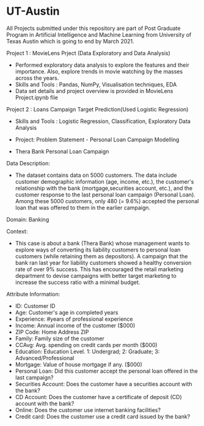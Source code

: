 # UT-Austin
All Projects submitted under this repository are part of Post Graduate Program in Artificial Intelligence and Machine Learning from University of Texas Austin which is going to end by March 2021.

Project 1 : MovieLens Prject (Data Exploratory and Data Analysis)
 - Performed exploratory data analysis to explore the features and their importance. Also, explore trends in movie watching by the masses across the years.
 - Skills and Tools : Pandas, NumPy, Visualisation techniques, EDA
 - Data set details and project overview is provided in MovieLens Project.ipynb file
 
Project 2 : Loans Campaign Target Prediction(Used Logistic Regression)
 - Skills and Tools : Logistic Regression, Classification, Exploratory Data Analysis
   
 - Project: Problem Statement - Personal Loan Campaign Modelling
 - Thera Bank Personal Loan Campaign
 
Data Description:
- The dataset contains data on 5000 customers. The data include customer demographic information (age, income, etc.), the customer's relationship with the bank (mortgage,securities account, etc.), and the customer response to the last personal loan campaign (Personal Loan). Among these 5000 customers, only 480 (= 9.6%) accepted the personal loan that was offered to them in the earlier campaign.
 
Domain: Banking
 
Context:
 - This case is about a bank (Thera Bank) whose management wants to explore ways of converting its liability customers to personal loan customers (while retaining them as depositors). A campaign that the bank ran last year for liability customers showed a healthy conversion rate of over 9% success. This has encouraged the retail marketing department to devise campaigns with better target marketing to increase the success ratio with a minimal budget.
 
Attribute Information:
- ID: Customer ID
- Age: Customer's age in completed years
- Experience: #years of professional experience
- Income: Annual income of the customer ($000)
- ZIP Code: Home Address ZIP
- Family: Family size of the customer
- CCAvg: Avg. spending on credit cards per month ($000)
- Education: Education Level. 1: Undergrad; 2: Graduate; 3: Advanced/Professional
- Mortgage: Value of house mortgage if any. ($000)
- Personal Loan: Did this customer accept the personal loan offered in the last campaign?
- Securities Account: Does the customer have a securities account with the bank?
- CD Account: Does the customer have a certificate of deposit (CD) account with the bank?
- Online: Does the customer use internet banking facilities?
- Credit card: Does the customer use a credit card issued by the bank?



